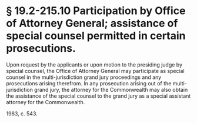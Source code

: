 # § 19.2-215.10 Participation by Office of Attorney General; assistance of special counsel permitted in certain prosecutions.

<p>Upon request by the applicants or upon motion to the presiding judge by special counsel, the Office of Attorney General may participate as special counsel in the multi-jurisdiction grand jury proceedings and any prosecutions arising therefrom. In any prosecution arising out of the multi-jurisdiction grand jury, the attorney for the Commonwealth may also obtain the assistance of the special counsel to the grand jury as a special assistant attorney for the Commonwealth.</p><p>1983, c. 543.</p>